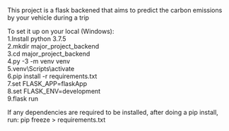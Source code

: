 This project is a flask backened that aims to predict the carbon emissions by your vehicle during a trip  

To set it up on your local (Windows):  
  1.Install python 3.7.5  
  2.mkdir major_project_backend  
  3.cd major_project_backend  
  4.py -3 -m venv venv  
  5.venv\Scripts\activate  
  6.pip install -r requirements.txt  
  7.set FLASK_APP=flaskApp  
  8.set FLASK_ENV=development  
  9.flask run  
  
If any dependencies are required to be installed, after doing a pip install, run: pip freeze > requirements.txt

